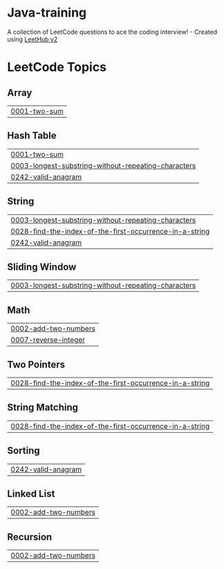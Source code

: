 # Java-training
A collection of LeetCode questions to ace the coding interview! - Created using [LeetHub v2](https://github.com/arunbhardwaj/LeetHub-2.0)

<!---LeetCode Topics Start-->
# LeetCode Topics
## Array
|  |
| ------- |
| [0001-two-sum](https://github.com/sakthibalangk/Java-training/tree/master/0001-two-sum) |
## Hash Table
|  |
| ------- |
| [0001-two-sum](https://github.com/sakthibalangk/Java-training/tree/master/0001-two-sum) |
| [0003-longest-substring-without-repeating-characters](https://github.com/sakthibalangk/Java-training/tree/master/0003-longest-substring-without-repeating-characters) |
| [0242-valid-anagram](https://github.com/sakthibalangk/Java-training/tree/master/0242-valid-anagram) |
## String
|  |
| ------- |
| [0003-longest-substring-without-repeating-characters](https://github.com/sakthibalangk/Java-training/tree/master/0003-longest-substring-without-repeating-characters) |
| [0028-find-the-index-of-the-first-occurrence-in-a-string](https://github.com/sakthibalangk/Java-training/tree/master/0028-find-the-index-of-the-first-occurrence-in-a-string) |
| [0242-valid-anagram](https://github.com/sakthibalangk/Java-training/tree/master/0242-valid-anagram) |
## Sliding Window
|  |
| ------- |
| [0003-longest-substring-without-repeating-characters](https://github.com/sakthibalangk/Java-training/tree/master/0003-longest-substring-without-repeating-characters) |
## Math
|  |
| ------- |
| [0002-add-two-numbers](https://github.com/sakthibalangk/Java-training/tree/master/0002-add-two-numbers) |
| [0007-reverse-integer](https://github.com/sakthibalangk/Java-training/tree/master/0007-reverse-integer) |
## Two Pointers
|  |
| ------- |
| [0028-find-the-index-of-the-first-occurrence-in-a-string](https://github.com/sakthibalangk/Java-training/tree/master/0028-find-the-index-of-the-first-occurrence-in-a-string) |
## String Matching
|  |
| ------- |
| [0028-find-the-index-of-the-first-occurrence-in-a-string](https://github.com/sakthibalangk/Java-training/tree/master/0028-find-the-index-of-the-first-occurrence-in-a-string) |
## Sorting
|  |
| ------- |
| [0242-valid-anagram](https://github.com/sakthibalangk/Java-training/tree/master/0242-valid-anagram) |
## Linked List
|  |
| ------- |
| [0002-add-two-numbers](https://github.com/sakthibalangk/Java-training/tree/master/0002-add-two-numbers) |
## Recursion
|  |
| ------- |
| [0002-add-two-numbers](https://github.com/sakthibalangk/Java-training/tree/master/0002-add-two-numbers) |
<!---LeetCode Topics End-->